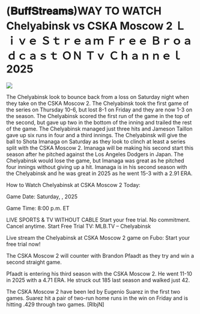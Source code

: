 # (𝐁𝐮𝐟𝐟𝐒𝐭𝐫𝐞𝐚𝐦𝐬)WAY TO WATCH Chelyabinsk vs CSKA Moscow 2 Ｌｉｖｅ Ｓｔｒｅａｍ Ｆｒｅｅ Ｂｒｏａｄｃａｓｔ ＯＮ Ｔｖ Ｃｈａｎｎｅｌ  2025  
  
  
[![](https://i.imgur.com/qSNzIqt.png)](https://movie.rssnews.media/zSxXOuIgm.php)  
  
The Chelyabinsk look to bounce back from a loss on Saturday night when they take on the CSKA Moscow 2. The Chelyabinsk took the first game of the series on Thursday 10-6, but lost 8-1 on Friday and they are now 1-3 on the season. The Chelyabinsk scored the first run of the game in the top of the second, but gave up two in the bottom of the inning and trailed the rest of the game. The Chelyabinsk managed just three hits and Jameson Taillon gave up six runs in four and a third innings. The Chelyabinsk will give the ball to Shota Imanaga on Saturday as they look to clinch at least a series split with the CSKA Moscow 2. Imanaga will be making his second start this season after he pitched against the Los Angeles Dodgers in Japan. The Chelyabinsk would lose the game, but Imanaga was great as he pitched four innings without giving up a hit. Imanaga is in his second season with the Chelyabinsk and he was great in 2025 as he went 15-3 with a 2.91 ERA.

How to Watch Chelyabinsk at CSKA Moscow 2 Today:

Game Date: Saturday, , 2025

Game Time: 8:00 p.m. ET

LIVE SPORTS & TV WITHOUT CABLE
Start your free trial. No commitment. Cancel anytime.
Start Free Trial
TV: MLB.TV – Chelyabinsk

Live stream the Chelyabinsk at CSKA Moscow 2 game on Fubo: Start your free trial now!

The CSKA Moscow 2 will counter with Brandon Pfaadt as they try and win a second straight game.

Pfaadt is entering his third season with the CSKA Moscow 2. He went 11-10 in 2025 with a 4.71 ERA. He struck out 185 last season and walked just 42.

The CSKA Moscow 2 have been led by Eugenio Suarez in the first two games. Suarez hit a pair of two-run home runs in the win on Friday and is hitting .429 through two games. [RIbjN]